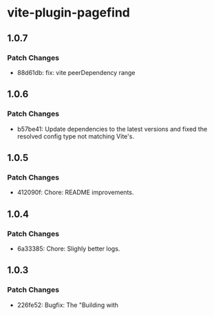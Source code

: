 # vite-plugin-pagefind

## 1.0.7

### Patch Changes

- 88d61db: fix: vite peerDependency range

## 1.0.6

### Patch Changes

- b57be41: Update dependencies to the latest versions and fixed the resolved config type not matching Vite's.

## 1.0.5

### Patch Changes

- 412090f: Chore: README improvements.

## 1.0.4

### Patch Changes

- 6a33385: Chore: Slighly better logs.

## 1.0.3

### Patch Changes

- 226fe52: Bugfix: The "Building with <script>..." now includes the full command as well as only logging when actually building.

## 1.0.2

### Patch Changes

- f7559fc: Bugfix: Fix issue where `build` script would not be ran.
- f7559fc: Bugfix: Add default empty object to plugin options.

## 1.0.1

### Patch Changes

- 11c6972: Bugfix: Replace internal `execSync` with `existsSync` call.

## 1.0.0

### Major Changes

- 4bcd5f9: Feature: 1.0.0 🎉

### Minor Changes

- 4bcd5f9: Chore: Removed ability to use `pagefind.json`, config is now fully inline.

## 0.3.0

### Minor Changes

- ebc03b8: Adds support for inline configuration.
- ebc03b8: Adds `pagefind_dir` option to configure the pagefind directory (rather than hardcoded to `/pagefind`).

### Patch Changes

- 2fe4aaf: Update peerDependency `vite`.

## 0.2.10

### Patch Changes

- f6dd0d4: fix: Move Vite to peer deps

## 0.2.9

### Patch Changes

- f6e01b7: fix: correctly switch from `PluginOption` to `Plugin` as the return type.

## 0.2.8

### Patch Changes

- 25f5487: Removed index.js, much clearer

## 0.2.7

### Patch Changes

- 8749267: Internal rewrite to JSDoc

## 0.2.6

### Patch Changes

- c0c6b7b: Fixed `dev` having the correct plugin name

## 0.2.5

### Patch Changes

- 0f227d5: Remove catch

## 0.2.4

### Patch Changes

- b82f87c: Catch errors and log instead of throwing

## 0.2.3

### Patch Changes

- fe3cb74: Better logs

## 0.2.2

### Patch Changes

- 64dcd74: Made `vite_plugin_pagefind` optional so an empty config is no longer required

## 0.2.1

### Patch Changes

- 8dcc9bc: Added defaults per config options
- 20c545a: Renamed `vite_plugin` to `vite_plugin_pagefind`
- 8dcc9bc: Added `/types` export for easier use

## 0.2.0

### Minor Changes

- 010e977: Added `dev_strategy` option, meaning you can develop with eager or lazy indexing
- 010e977: Plugin now strictly uses pagefind.json

## 0.1.1

### Patch Changes

- c6b6c63: bugfix: Types are now exported from root index

## 0.1.0

### Minor Changes

- bc84506: Feature: Added type definitions importable from `vite-plugin-pagefind/types`
- bc84506: Breaking: Renamed `PagefindPluginConfig` to `Config`
- bc84506: Breaking: Named `publicDir` to `assetsDir`

### Patch Changes

- bc84506: bugfix: replaced `process.cwd()` with `config.root` to conform with Vite

## 0.0.30

### Patch Changes

- 3bd4c12: Add quotes to path so it still works when there are spaces in the path

## 0.0.29

### Patch Changes

- f085992: Added nuxt example

## 0.0.28

### Patch Changes

- e02e88b: Fixed dynamic import broken only on initial dev server

## 0.0.27

### Patch Changes

- a10bad1: Fixed bad directory

## 0.0.26

### Patch Changes

- f1427a7: Cleaned up some internals

## 0.0.25

### Patch Changes

- 19ca67b: Fixed executeMeasured return time (start - stop should be stop - start)

## 0.0.24

### Patch Changes

- 720dbb8: Removed the automatic pagefind run on post build in favor of manually doing so to be framework agnostic (some frameworks have their own CLI wrappers around Vite so it was impossible to run post build since the framework ran after `vite build` had completed.

## 0.0.23

### Patch Changes

- d8de3ba: Graph improvements

## 0.0.22

### Patch Changes

- 7aafe6b: Added flow chart to showcase what pagefind does

## 0.0.21

### Patch Changes

- 74aed9c: Added Astro example :tada:

## 0.0.20

### Patch Changes

- ce7ba7a: Docs cleanup and default empty object fix

## 0.0.19

### Patch Changes

- 396c975: Added @antfu/ni in order to detect package and allow for more flexible build process (rather than harcoding `vite build`

## 0.0.18

### Patch Changes

- 6da3d09: Minor doc changes

## 0.0.17

### Patch Changes

- dfde5a4: Added examples folder, added SvelteKit

## 0.0.16

### Patch Changes

- e1cbe1f: Fixed dynamic imports being due to faulty vite configuration

## 0.0.15

### Patch Changes

- 6bb27bc: Fixed nested pagefind dir

## 0.0.14

### Patch Changes

- 3759d12: Removed testing console.log

## 0.0.13

### Patch Changes

- a9d0e41: Removed prerequisites from docs since the plugin will handle pagefind through the node API

## 0.0.12

### Patch Changes

- e08ff34: Cleaned up docs, renamed appDir to publicDir (makes more sense with vite), added LICENSE
- b974483: Fixed docs

## 0.0.11

### Patch Changes

- 692518a: Added assetsInclude config and external config to make usage of pagefind FAR easier

## 0.0.10

### Patch Changes

- cf9d8a7: Forced buildDir to be present
- 9f91f77: Fixed buildDir being optional type

## 0.0.9

### Patch Changes

- 1dc1751: Renamed pagefindDir to appDir and removed the need to specify the `pagefind` folder
- 1dc1751: Added documentation (see README.md)

## 0.0.8

### Patch Changes

- bd97d3d: Finally fixed running pagefind after build
- fcf32c0: Fixed broken vite dependency: https://github.com/vitejs/vite/issues/15714

## 0.0.7

### Patch Changes

- 9bdcc49: Fixed pagefind post build not running after the build process

## 0.0.6

### Patch Changes

- d911925: Fixed hardcoded buildDir
- 324852e: Added quotes around paths for pagefind to prevent invalid paths from occuring

## 0.0.5

### Patch Changes

- 04163e9: Added cwd option that defaults to process.cwd, added default to buildDir: build

## 0.0.4

### Patch Changes

- 93731cd: Bugfix: Had colorette as devDep causing issues with the plugin

## 0.0.3

### Patch Changes

- 2f8a075: Only packaging dist files now

## 0.0.2

### Patch Changes

- a969687: Released package
